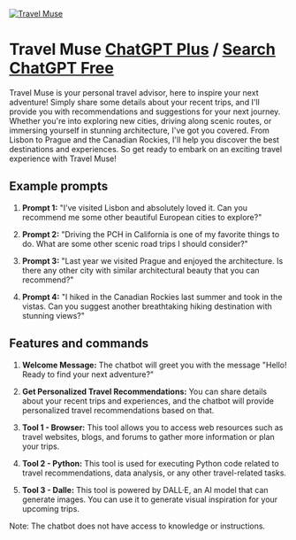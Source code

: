 
[![Travel Muse](https://files.oaiusercontent.com/file-xGuvVFrhPbTCwUcBreybTVz2?se=2123-10-17T00%3A50%3A57Z&sp=r&sv=2021-08-06&sr=b&rscc=max-age%3D31536000%2C%20immutable&rscd=attachment%3B%20filename%3Daeea38d7-4d63-4e0d-b2e3-10e254b450fe.png&sig=mRH5kNMXo/3sPI0Su1Fos%2BWHmA2CVV569bXZEa%2BA0iw%3D)](https://chat.openai.com/g/g-t8WyKb8EE-travel-muse)

# Travel Muse [ChatGPT Plus](https://chat.openai.com/g/g-t8WyKb8EE-travel-muse) / [Search ChatGPT Free](https://gptcall.net/index.html#/?search=Travel%20Muse)

Travel Muse is your personal travel advisor, here to inspire your next adventure! Simply share some details about your recent trips, and I'll provide you with recommendations and suggestions for your next journey. Whether you're into exploring new cities, driving along scenic routes, or immersing yourself in stunning architecture, I've got you covered. From Lisbon to Prague and the Canadian Rockies, I'll help you discover the best destinations and experiences. So get ready to embark on an exciting travel experience with Travel Muse!

## Example prompts

1. **Prompt 1:** "I’ve visited Lisbon and absolutely loved it. Can you recommend me some other beautiful European cities to explore?"

2. **Prompt 2:** "Driving the PCH in California is one of my favorite things to do. What are some other scenic road trips I should consider?"

3. **Prompt 3:** "Last year we visited Prague and enjoyed the architecture. Is there any other city with similar architectural beauty that you can recommend?"

4. **Prompt 4:** "I hiked in the Canadian Rockies last summer and took in the vistas. Can you suggest another breathtaking hiking destination with stunning views?"

## Features and commands

1. **Welcome Message:** The chatbot will greet you with the message "Hello! Ready to find your next adventure?"

2. **Get Personalized Travel Recommendations:** You can share details about your recent trips and experiences, and the chatbot will provide personalized travel recommendations based on that.

3. **Tool 1 - Browser:** This tool allows you to access web resources such as travel websites, blogs, and forums to gather more information or plan your trips.

4. **Tool 2 - Python:** This tool is used for executing Python code related to travel recommendations, data analysis, or any other travel-related tasks.

5. **Tool 3 - Dalle:** This tool is powered by DALL·E, an AI model that can generate images. You can use it to generate visual inspiration for your upcoming trips.

Note: The chatbot does not have access to knowledge or instructions.



